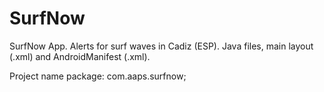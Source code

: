 SurfNow
=======

SurfNow App. Alerts for surf waves in Cadiz (ESP).
Java files, main layout (.xml) and AndroidManifest (.xml).

Project name package: com.aaps.surfnow;

